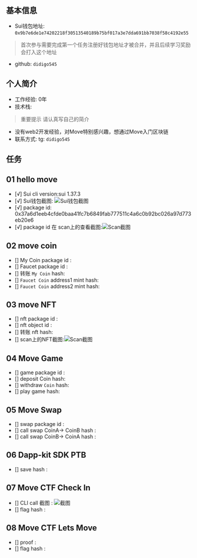 ## 基本信息
- Sui钱包地址: `0x9b7e6de1e74202218f30513540189b75bf017a3e7dda691bb7038f58c4192e55`
> 首次参与需要完成第一个任务注册好钱包地址才被合并，并且后续学习奖励会打入这个地址
- github: `didigo545`

## 个人简介
- 工作经验: 0年
- 技术栈:  
> 重要提示 请认真写自己的简介
- 没有web2开发经验，对Move特别感兴趣，想通过Move入门区块链
- 联系方式: tg: `didigo545` 

## 任务

##   01 hello move  
- [√] Sui cli version:sui 1.37.3
- [√] Sui钱包截图: ![Sui钱包截图](/Users/shaoweiwang/Desktop/钱包截图1.png)
- [√] package id: 0x37a6d1eeb4cfde0baa41fc7b6849fab777511c4a6c0b92bc026a97d773eb20e6
- [√] package id 在 scan上的查看截图:![Scan截图](/Users/shaoweiwang/Desktop/浏览器截图.png)

##   02 move coin
- [] My Coin package id : 
- [] Faucet package id : 
- [] 转账 `My Coin` hash:
- [] `Faucet Coin` address1 mint hash:
- [] `Faucet Coin` address2 mint hash:

##   03 move NFT
- [] nft package id :
- [] nft object id : 
- [] 转账 nft  hash:
- [] scan上的NFT截图:![Scan截图](./images/你的图片地址)

##   04 Move Game
- [] game package id :
- [] deposit Coin hash:
- [] withdraw `Coin` hash:
- [] play game hash:

##   05 Move Swap
- [] swap package id :
- [] call swap CoinA-> CoinB  hash :
- [] call swap CoinB-> CoinA  hash :

##   06 Dapp-kit SDK PTB
- [] save hash :

##   07 Move CTF Check In
- [] CLI call 截图 : ![截图](./images/你的图片地址)
- [] flag hash :

##   08 Move CTF Lets Move
- [] proof : 
- [] flag hash :

